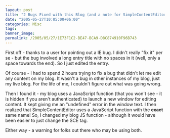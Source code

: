 ```yaml
---
layout: post
title: "2 Bugs Fixed with this Blog (and a note for SimpleContentEditor users!)"
date: "2005-05-27T10:05:00+06:00"
categories: Misc 
tags: 
banner_image: 
permalink: /2005/05/27/1E73F1C2-BE47-BCA9-D8C874910F96B743
---
```


First off - thanks to a user for pointing out a IE bug. I didn't really "fix it" per se - but the bug involved a long entry title with no spaces in it (well, only a space towards the end). So I just edited the entry.

Of course - I had to spend 2 hours trying to fix a bug that didn't let me edit any content on my blog. It wasn't a bug in other instances of my blog, just my live blog. For the life of me, I couldn't figure out what was going wrong. 

Then I found it - my blog uses a JavaScript function (that you won't see - it is hidden if you aren't authenticated) to launch a new window for editing content. It kept giving me an "undefined" error in the window text. I then realized that SimpleContentEditor uses a JavaScript function with the <b>exact</b> same name! So, I changed my blog JS function - although it would have been easier to just change the SCE tag. 

Either way - a warning for folks out there who may be using both.